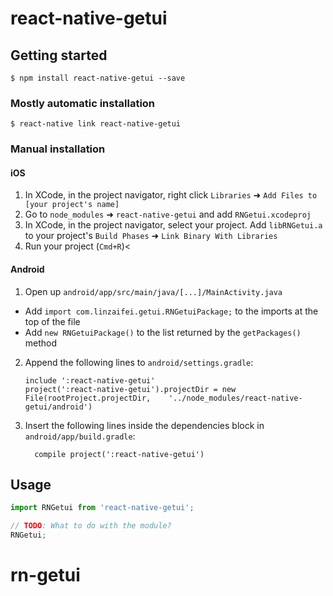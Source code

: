 
# react-native-getui

## Getting started

`$ npm install react-native-getui --save`

### Mostly automatic installation

`$ react-native link react-native-getui`

### Manual installation


#### iOS

1. In XCode, in the project navigator, right click `Libraries` ➜ `Add Files to [your project's name]`
2. Go to `node_modules` ➜ `react-native-getui` and add `RNGetui.xcodeproj`
3. In XCode, in the project navigator, select your project. Add `libRNGetui.a` to your project's `Build Phases` ➜ `Link Binary With Libraries`
4. Run your project (`Cmd+R`)<

#### Android

1. Open up `android/app/src/main/java/[...]/MainActivity.java`
  - Add `import com.linzaifei.getui.RNGetuiPackage;` to the imports at the top of the file
  - Add `new RNGetuiPackage()` to the list returned by the `getPackages()` method
2. Append the following lines to `android/settings.gradle`:
  	```
  	include ':react-native-getui'
  	project(':react-native-getui').projectDir = new File(rootProject.projectDir, 	'../node_modules/react-native-getui/android')
  	```
3. Insert the following lines inside the dependencies block in `android/app/build.gradle`:
  	```
      compile project(':react-native-getui')
  	```


## Usage
```javascript
import RNGetui from 'react-native-getui';

// TODO: What to do with the module?
RNGetui;
```
  # rn-getui
